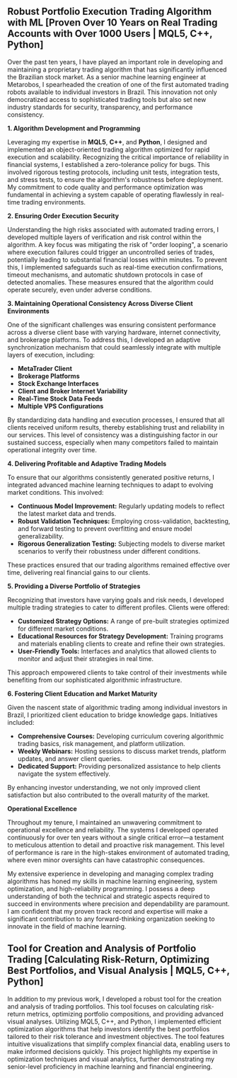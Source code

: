 ## Robust Portfolio Execution Trading Algorithm with ML [Proven Over 10 Years on Real Trading Accounts with Over 1000 Users | MQL5, C++, Python]

Over the past ten years, I have played an important role in developing and maintaining a proprietary trading algorithm that has significantly influenced the Brazilian stock market. As a senior machine learning engineer at Metarobos, I spearheaded the creation of one of the first automated trading robots available to individual investors in Brazil. This innovation not only democratized access to sophisticated trading tools but also set new industry standards for security, transparency, and performance consistency.

**1. Algorithm Development and Programming**

Leveraging my expertise in **MQL5**, **C++**, and **Python**, I designed and implemented an object-oriented trading algorithm optimized for rapid execution and scalability. Recognizing the critical importance of reliability in financial systems, I established a zero-tolerance policy for bugs. This involved rigorous testing protocols, including unit tests, integration tests, and stress tests, to ensure the algorithm's robustness before deployment. My commitment to code quality and performance optimization was fundamental in achieving a system capable of operating flawlessly in real-time trading environments.

**2. Ensuring Order Execution Security**
 
Understanding the high risks associated with automated trading errors, I developed multiple layers of verification and risk control within the algorithm. A key focus was mitigating the risk of "order looping", a scenario where execution failures could trigger an uncontrolled series of trades, potentially leading to substantial financial losses within minutes. To prevent this, I implemented safeguards such as real-time execution confirmations, timeout mechanisms, and automatic shutdown protocols in case of detected anomalies. These measures ensured that the algorithm could operate securely, even under adverse conditions.

**3. Maintaining Operational Consistency Across Diverse Client Environments**

One of the significant challenges was ensuring consistent performance across a diverse client base with varying hardware, internet connectivity, and brokerage platforms. To address this, I developed an adaptive synchronization mechanism that could seamlessly integrate with multiple layers of execution, including:

- **MetaTrader Client**
- **Brokerage Platforms**
- **Stock Exchange Interfaces**
- **Client and Broker Internet Variability**
- **Real-Time Stock Data Feeds**
- **Multiple VPS Configurations**

By standardizing data handling and execution processes, I ensured that all clients received uniform results, thereby establishing trust and reliability in our services. This level of consistency was a distinguishing factor in our sustained success, especially when many competitors failed to maintain operational integrity over time.

**4. Delivering Profitable and Adaptive Trading Models**

To ensure that our algorithms consistently generated positive returns, I integrated advanced machine learning techniques to adapt to evolving market conditions. This involved:

- **Continuous Model Improvement:** Regularly updating models to reflect the latest market data and trends.
- **Robust Validation Techniques:** Employing cross-validation, backtesting, and forward testing to prevent overfitting and ensure model generalizability.
- **Rigorous Generalization Testing:** Subjecting models to diverse market scenarios to verify their robustness under different conditions.

These practices ensured that our trading algorithms remained effective over time, delivering real financial gains to our clients.

**5. Providing a Diverse Portfolio of Strategies**

Recognizing that investors have varying goals and risk needs, I developed multiple trading strategies to cater to different profiles. Clients were offered:

- **Customized Strategy Options:** A range of pre-built strategies optimized for different market conditions.
- **Educational Resources for Strategy Development:** Training programs and materials enabling clients to create and refine their own strategies.
- **User-Friendly Tools:** Interfaces and analytics that allowed clients to monitor and adjust their strategies in real time.

This approach empowered clients to take control of their investments while benefiting from our sophisticated algorithmic infrastructure.

**6. Fostering Client Education and Market Maturity**

Given the nascent state of algorithmic trading among individual investors in Brazil, I prioritized client education to bridge knowledge gaps. Initiatives included:

- **Comprehensive Courses:** Developing curriculum covering algorithmic trading basics, risk management, and platform utilization.
- **Weekly Webinars:** Hosting sessions to discuss market trends, platform updates, and answer client queries.
- **Dedicated Support:** Providing personalized assistance to help clients navigate the system effectively.

By enhancing investor understanding, we not only improved client satisfaction but also contributed to the overall maturity of the market.

**Operational Excellence**

Throughout my tenure, I maintained an unwavering commitment to operational excellence and reliability. The systems I developed operated continuously for over ten years without a single critical error—a testament to meticulous attention to detail and proactive risk management. This level of performance is rare in the high-stakes environment of automated trading, where even minor oversights can have catastrophic consequences.

My extensive experience in developing and managing complex trading algorithms has honed my skills in machine learning engineering, system optimization, and high-reliability programming. I possess a deep understanding of both the technical and strategic aspects required to succeed in environments where precision and dependability are paramount. I am confident that my proven track record and expertise will make a significant contribution to any forward-thinking organization seeking to innovate in the field of machine learning.

## Tool for Creation and Analysis of Portfolio Trading [Calculating Risk-Return, Optimizing Best Portfolios, and Visual Analysis | MQL5, C++, Python]

In addition to my previous work, I developed a robust tool for the creation and analysis of trading portfolios. This tool focuses on calculating risk-return metrics, optimizing portfolio compositions, and providing advanced visual analyses. Utilizing MQL5, C++, and Python, I implemented efficient optimization algorithms that help investors identify the best portfolios tailored to their risk tolerance and investment objectives. The tool features intuitive visualizations that simplify complex financial data, enabling users to make informed decisions quickly. This project highlights my expertise in optimization techniques and visual analytics, further demonstrating my senior-level proficiency in machine learning and financial engineering.
